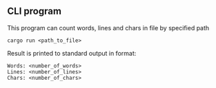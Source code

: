 ## CLI program

This program can count words, lines and chars in file by specified path

`cargo run <path_to_file>`

Result is printed to standard output in format:

```
Words: <number_of_words>
Lines: <number_of_lines>
Chars: <number_of_chars>
```

